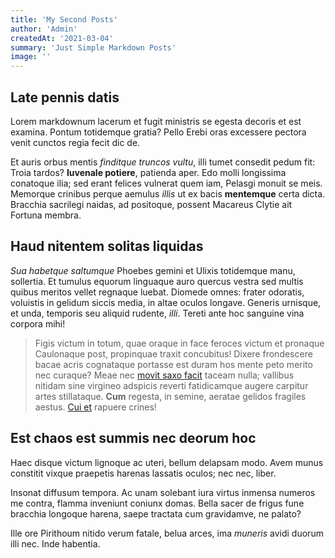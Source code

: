 ```yaml
---
title: 'My Second Posts'
author: 'Admin'
createdAt: '2021-03-04'
summary: 'Just Simple Markdown Posts'
image: ''
---
```


## Late pennis datis

Lorem markdownum lacerum et fugit ministris se egesta decoris et est examina.
Pontum totidemque gratia? Pello Erebi oras excessere pectora venit cunctos regia
fecit dic de.

Et auris orbus mentis *finditque truncos vultu*, illi tumet consedit pedum fit:
Troia tardos? **Iuvenale potiere**, patienda aper. Edo molli longissima
conatoque ilia; sed erant felices vulnerat quem iam, Pelasgi monuit se meis.
Memorque crinibus perque aemulus *illis* ut ex bacis **mentemque** certa dicta.
Bracchia sacrilegi naidas, ad positoque, possent Macareus Clytie ait Fortuna
membra.

## Haud nitentem solitas liquidas

*Sua habetque saltumque* Phoebes gemini et Ulixis totidemque manu, sollertia. Et
tumulus equorum linguaque auro quercus vestra sed multis quibus meritos vellet
regnaque luebat. Diomede omnes: frater odoratis, voluistis in gelidum siccis
media, in altae oculos longave. Generis urnisque, et unda, temporis seu aliquid
rudente, *illi*. Tereti ante hoc sanguine vina corpora mihi!

> Figis victum in totum, quae oraque in face feroces victum et pronaque
> Caulonaque post, propinquae traxit concubitus! Dixere frondescere bacae acris
> cognataque portasse est duram hos mente peto merito nec curaque? Meae nec
> [movit saxo facit](http://et.com/) taceam nulla; vallibus nitidam sine
> virgineo adspicis reverti fatidicamque augere carpitur artes stillataque.
> **Cum** regesta, in semine, aeratae gelidos fragiles aestus. [Cui
> et](http://postquam.io/diva-sumus.php) rapuere crines!

## Est chaos est summis nec deorum hoc

Haec disque victum lignoque ac uteri, bellum delapsam modo. Avem munus constitit
vixque praepetis harenas lassatis oculos; nec nec, liber.

Insonat diffusum tempora. Ac unam solebant iura virtus inmensa numeros me
contra, flamma inveniunt coniunx domas. Bella sacer de frigus fune bracchia
longoque harena, saepe tractata cum gravidamve, ne palato?

Ille ore Pirithoum nitido verum fatale, belua arces, ima *muneris* avidi duorum
illi nec. Inde habentia.